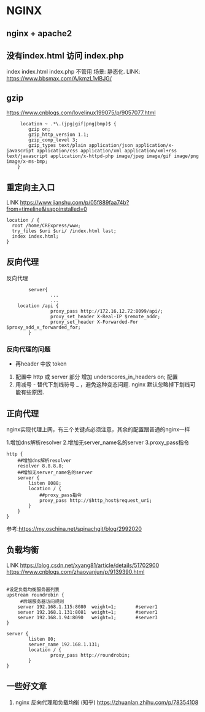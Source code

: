 # NGINX

## nginx + apache2 

## 没有index.html   访问 index.php
index index.html index.php 不管用
场景:  静态化.
LINK: https://www.bbsmax.com/A/kmzL1vlBJG/


## gzip

https://www.cnblogs.com/lovelinux199075/p/9057077.html

```nginx
     location ~ .*\.(jpg|gif|png|bmp)$ {
        gzip on;
        gzip_http_version 1.1;
        gzip_comp_level 3;
        gzip_types text/plain application/json application/x-javascript application/css application/xml application/xml+rss text/javascript application/x-httpd-php image/jpeg image/gif image/png image/x-ms-bmp;
	}
```

## 重定向主入口

LINK https://www.jianshu.com/p/05f889faa74b?from=timeline&isappinstalled=0

```nginx
location / {
  root /home/CRExpress/www;
  try_files $uri $uri/ /index.html last;
  index index.html;
}
```

## 反向代理

反向代理

```nginx
        server{
                ...
                ...
	location /api {
                proxy_pass http://172.16.12.72:8099/api/;
                proxy_set_header X-Real-IP $remote_addr;
                proxy_set_header X-Forwarded-For $proxy_add_x_forwarded_for;
        }
```
### 反向代理的问题
-  再header 中放 token 
 1. 配置中 http 或 server 部分 增加 underscores_in_headers on; 配置
 2. 用减号 - 替代下划线符号 _ ，避免这种变态问题. nginx 默认忽略掉下划线可能有些原因.

## 正向代理
nginx实现代理上网，有三个关键点必须注意，其余的配置跟普通的nginx一样

1.增加dns解析resolver
2.增加无server_name名的server
3.proxy_pass指令

```nginx
http {
	##增加dns解析resolver
	resolver 8.8.8.8;
	##增加无server_name名的server
	server {
		listen 8088;
		location / {
			##proxy_pass指令
			proxy_pass http://$http_host$request_uri;
		}
	}
}
```
参考:https://my.oschina.net/spinachgit/blog/2992020

## 负载均衡

LINK 
https://blog.csdn.net/xyang81/article/details/51702900
https://www.cnblogs.com/zhaoyanjun/p/9139390.html

```nginx

#设定负载均衡服务器列表
upstream roundrobin {
     #后端服务器访问规则
    server 192.168.1.115:8080  weight=1;       #server1
    server 192.168.1.131:8081  weight=1;       #server1
    server 192.168.1.94:8090   weight=1;       #server3
}

server {
        listen 80;
        server_name 192.168.1.131;
        location / {
                proxy_pass http://roundrobin;
        }
}

```

## 一些好文章

1. nginx 反向代理和负载均衡 (知乎)
https://zhuanlan.zhihu.com/p/78354108